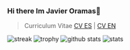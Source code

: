### Hi there Im Javier Oramas👋

> Curriculum Vitae
<a href="https://github.com/JavierOramas/CV/releases/download/CV/CV_Javier_ES.pdf">CV ES</a> | <a href="https://github.com/JavierOramas/CV/releases/download/CV/CV_Javier_EN.pdf">CV EN</a>

![streak](https://github-readme-streak-stats.herokuapp.com/?user=javieroramas)
![trophy](https://github-profile-trophy.vercel.app/?username=javieroramas&column=3&margin-w=15&margin-h=15)
![github stats](https://github-readme-stats.vercel.app/api?username=javieroramas)
![stats](https://cr-skills-chart-widget.azurewebsites.net/api/api?username=javieroramas)
